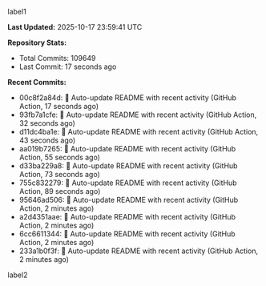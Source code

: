 
label1 
<!-- ACTIVITY_START -->
**Last Updated:** 2025-10-17 23:59:41 UTC

**Repository Stats:**
- Total Commits: 109649
- Last Commit: 17 seconds ago

**Recent Commits:**
- 00c8f2a84d: 🤖 Auto-update README with recent activity (GitHub Action, 17 seconds ago)
- 93fb7a1cfe: 🤖 Auto-update README with recent activity (GitHub Action, 32 seconds ago)
- d11dc4ba1e: 🤖 Auto-update README with recent activity (GitHub Action, 43 seconds ago)
- aa019b7265: 🤖 Auto-update README with recent activity (GitHub Action, 55 seconds ago)
- d33ba229a8: 🤖 Auto-update README with recent activity (GitHub Action, 73 seconds ago)
- 755c832279: 🤖 Auto-update README with recent activity (GitHub Action, 89 seconds ago)
- 95646ad506: 🤖 Auto-update README with recent activity (GitHub Action, 2 minutes ago)
- a2d4351aae: 🤖 Auto-update README with recent activity (GitHub Action, 2 minutes ago)
- 6cc6611344: 🤖 Auto-update README with recent activity (GitHub Action, 2 minutes ago)
- 233a1b0f3f: 🤖 Auto-update README with recent activity (GitHub Action, 2 minutes ago)
<!-- ACTIVITY_END -->

label2
